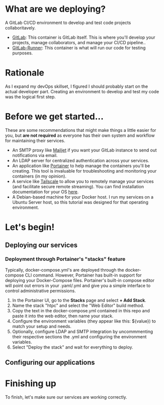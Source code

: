 # What are we deploying?
A GitLab CI/CD environment to develop and test code projects collaboritavely.
- [GitLab](https://hub.docker.com/r/gitlab/gitlab-ce): This container is GitLab itself. This is where you'll develop your projects, manage collaborators, and manage your CI/CD pipeline..
- [GitLab-Runner](https://hub.docker.com/r/gitlab/gitlab-runner): This container is what will run our code for testing purposes.

# Rationale
As I expand my devOps skillset, I figured I should probably start on the actual developer part. Creating an environment to develop and test my code was the logical first step. 

# Before we get started...
These are some recommendations that might make things a little easier for you, but **are not required** as everyone has their own system and workflow for maintaining their services.
- An SMTP proxy like [Mailjet](https://www.mailjet.com/) if you want your GitLab instance to send out notifications via email.
- An LDAP server for centralized authentication across your services.
- An application like [Portainer](https://docs.portainer.io/start/install/server/docker/linux) to help manage the containers you'll be creating. This tool is invaluable for troubleshooting and monitoring your containers (in my opinion).
- A service like [Tailscale](https://tailscale.com/) to allow you to remotely manage your services (and facilitate secure remote streaming). You can find installation documentation for your OS [here](https://tailscale.com/download/). 
- A Debian-based machine for your Docker host. I run my services on a Ubuntu Server host, so this tutorial was designed for that operating environment.

# Let's begin!

## Deploying our services

### Deployment through Portainer's "stacks" feature
Typically, docker-compose.yml's are deployed through the docker-compose CLI command. However, Portainer has built-in support for deploying your Docker-Compose files. Portainer's built-in compose editor will point out errors in your .yaml/.yml and give you a simple interface to control administrative permissions.
1. In the Portainer UI, go to the **Stacks** page and select **+ Add Stack**.
2. Name the stack "htpc" and select the "Web Editor" build method.
3. Copy the text in the docker-compose.yml contained in this repo and paste it into the web editor, then name your stack.
4. Configure the environment variables (they appear like this: ${value}) to match your setup and needs.
5. Optionally, configure LDAP and SMTP integration by uncommmenting their respective sections the .yml and configuring the environment variables.
6. Select "Deploy the stack" and wait for everything to deploy.

## Configuring our applications


    
# Finishing up
To finish, let's make sure our services are working correctly. 


